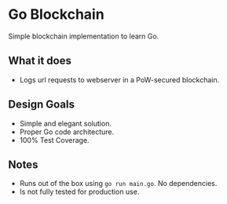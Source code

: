 # Go Blockchain

Simple blockchain implementation to learn Go. 

## What it does
* Logs url requests to webserver in a PoW-secured blockchain.

## Design Goals
* Simple and elegant solution.
* Proper Go code architecture.
* 100% Test Coverage.

## Notes
* Runs out of the box using `go run main.go`. No dependencies.
* Is not fully tested for production use.

